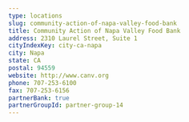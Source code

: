 ```yaml
---
type: locations
slug: community-action-of-napa-valley-food-bank
title: Community Action of Napa Valley Food Bank
address: 2310 Laurel Street, Suite 1
cityIndexKey: city-ca-napa
city: Napa
state: CA
postal: 94559
website: http://www.canv.org
phone: 707-253-6100
fax: 707-253-6156
partnerBank: true
partnerGroupId: partner-group-14
---
```

